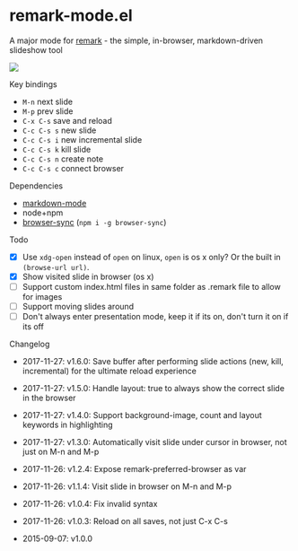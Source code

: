 # remark-mode.el

A major mode for [remark](https://github.com/gnab/remark) - the simple, in-browser, markdown-driven slideshow tool

<img src="https://cdn.rawgit.com/torgeir/remark-mode.el/gh-pages/emacs-remark-mode.gif" />

Key bindings

- `M-n` next slide
- `M-p` prev slide
- `C-x C-s` save and reload
- `C-c C-s s` new slide
- `C-c C-s i` new incremental slide
- `C-c C-s k` kill slide
- `C-c C-s n` create note
- `C-c C-s c` connect browser

Dependencies

- [markdown-mode](https://github.com/defunkt/markdown-mode)
- node+npm
- [browser-sync](http://www.browsersync.io/) (`npm i -g browser-sync`)

Todo

- [x] Use `xdg-open` instead of `open` on linux, `open` is os x only? Or the built in `(browse-url url)`.
- [x] Show visited slide in browser (os x)
- [ ] Support custom index.html files in same folder as .remark file to allow for images
- [ ] Support moving slides around
- [ ] Don't always enter presentation mode, keep it if its on, don't turn it on
  if its off

Changelog
- 2017-11-27: v1.6.0:
Save buffer after performing slide actions (new, kill, incremental) for the
ultimate reload experience

- 2017-11-27: v1.5.0:
Handle layout: true to always show the correct slide in the browser

- 2017-11-27: v1.4.0:
Support background-image, count and layout keywords in highlighting

- 2017-11-27: v1.3.0:
Automatically visit slide under cursor in browser, not just on M-n and M-p

- 2017-11-26: v1.2.4:
Expose remark-preferred-browser as var

- 2017-11-26: v1.1.4:
Visit slide in browser on M-n and M-p

- 2017-11-26: v1.0.4:
Fix invalid syntax

- 2017-11-26: v1.0.3:
Reload on all saves, not just C-x C-s

- 2015-09-07: v1.0.0
